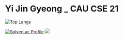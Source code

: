 # Yi Jin Gyeong _ CAU CSE 21

![Top Langs](https://github-readme-stats.vercel.app/api/top-langs/?username=yjg0815&layout=compact)

[![Solved.ac Profile](http://mazassumnida.wtf/api/v2/generate_badge?boj=dlwlsrud815)](https://solved.ac/dlwlsrud815/)
<img src="https://github-readme-stats.vercel.app/api?username=yjg0815&show_icons=true&locale=en&theme=midnight-purple&rank_icon=github" />

